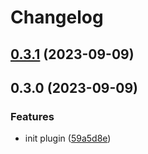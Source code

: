# Changelog

## [0.3.1](https://github.com/amir1isaev/eslint-plugin-atomic-clean/compare/v0.3.0...v0.3.1) (2023-09-09)

## 0.3.0 (2023-09-09)


### Features

* init plugin ([59a5d8e](https://github.com/amir1isaev/eslint-plugin-atomic-clean/commit/59a5d8e020c2a2b916542963ed89d9e0c9298a67))